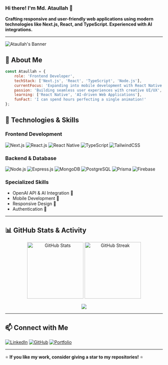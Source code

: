 ### Hi there! I'm Md. Ataullah 🌟

**Crafting responsive and user-friendly web applications using modern technologies like Next.js, React, and TypeScript. Experienced with AI integrations.**

---

![Ataullah's Banner](https://user-images.githubusercontent.com/your-image-url)  

## 🚀 About Me

```js
const Ataullah = {
    role: 'Frontend Developer',
    techStack: ['Next.js', 'React', 'TypeScript', 'Node.js'],
    currentFocus: 'Expanding into mobile development with React Native & AI integration',
    passion: 'Building seamless user experiences with creative UI/UX',
    learning: ['React Native', 'AI-driven Web Applications'],
    funFact: 'I can spend hours perfecting a single animation!'
};
```

## 🌟 Technologies & Skills

### **Frontend Development**
![Next.js](https://img.shields.io/badge/Next.js-000?style=for-the-badge&logo=nextdotjs&logoColor=white)
![React.js](https://img.shields.io/badge/React.js-20232A?style=for-the-badge&logo=react&logoColor=61DAFB)
![React Native](https://img.shields.io/badge/React_Native-20232A?style=for-the-badge&logo=react&logoColor=61DAFB)
![TypeScript](https://img.shields.io/badge/TypeScript-007ACC?style=for-the-badge&logo=typescript&logoColor=white)
![TailwindCSS](https://img.shields.io/badge/Tailwind_CSS-38B2AC?style=for-the-badge&logo=tailwind-css&logoColor=white)

### **Backend & Database**
![Node.js](https://img.shields.io/badge/Node.js-43853D?style=for-the-badge&logo=node.js&logoColor=white)
![Express.js](https://img.shields.io/badge/Express.js-404D59?style=for-the-badge)
![MongoDB](https://img.shields.io/badge/MongoDB-47A248?style=for-the-badge&logo=mongodb&logoColor=white)
![PostgreSQL](https://img.shields.io/badge/PostgreSQL-336791?style=for-the-badge&logo=postgresql&logoColor=white)
![Prisma](https://img.shields.io/badge/Prisma-2D3748?style=for-the-badge&logo=prisma&logoColor=white)
![Firebase](https://img.shields.io/badge/Firebase-FFCA28?style=for-the-badge&logo=firebase&logoColor=white)

### **Specialized Skills**
- OpenAI API & AI Integration 🧠
- Mobile Development 📱
- Responsive Design 🎨
- Authentication 🔐

---

## 📊 GitHub Stats & Activity

<p align="center">
  <img src="https://github-readme-stats.vercel.app/api?username=ataullah1&show_icons=true&theme=gradient" alt="GitHub Stats" height="180px"/>
  <img src="https://github-readme-streak-stats.herokuapp.com/?user=ataullah1&theme=gradient" alt="GitHub Streak" height="180px"/>
</p>

<p align="center">
  <img src="https://github-profile-summary-cards.vercel.app/api/cards/profile-details?username=ataullah1&theme=gradient" />
</p>

---

## 📫 Connect with Me

[![LinkedIn](https://img.shields.io/badge/LinkedIn-%230077B5.svg?style=for-the-badge&logo=linkedin&logoColor=white)](https://linkedin.com/in/md-ataullah)
[![GitHub](https://img.shields.io/badge/GitHub-%23181717.svg?style=for-the-badge&logo=github&logoColor=white)](https://github.com/ataullah1)
[![Portfolio](https://img.shields.io/badge/Portfolio-%23FF4081.svg?style=for-the-badge&logo=google-chrome&logoColor=white)](https://your-portfolio-url)

---

⭐ **If you like my work, consider giving a star to my repositories!** ⭐
